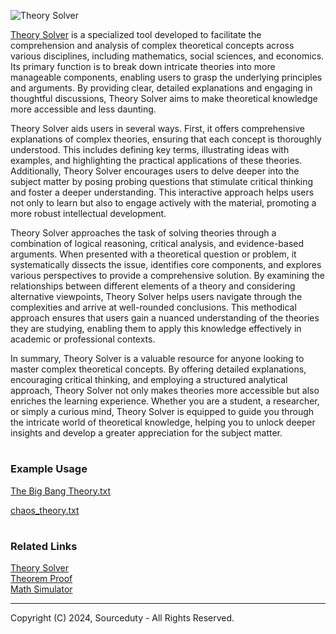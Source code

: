 ![Theory Solver](https://github.com/sourceduty/Theory_Solver/assets/123030236/a19c77e4-36e3-45f6-b216-09b34c224a1b)

[Theory Solver](https://chatgpt.com/g/g-7Xrh3rjDS-theory-solver) is a specialized tool developed to facilitate the comprehension and analysis of complex theoretical concepts across various disciplines, including mathematics, social sciences, and economics. Its primary function is to break down intricate theories into more manageable components, enabling users to grasp the underlying principles and arguments. By providing clear, detailed explanations and engaging in thoughtful discussions, Theory Solver aims to make theoretical knowledge more accessible and less daunting.

Theory Solver aids users in several ways. First, it offers comprehensive explanations of complex theories, ensuring that each concept is thoroughly understood. This includes defining key terms, illustrating ideas with examples, and highlighting the practical applications of these theories. Additionally, Theory Solver encourages users to delve deeper into the subject matter by posing probing questions that stimulate critical thinking and foster a deeper understanding. This interactive approach helps users not only to learn but also to engage actively with the material, promoting a more robust intellectual development.

Theory Solver approaches the task of solving theories through a combination of logical reasoning, critical analysis, and evidence-based arguments. When presented with a theoretical question or problem, it systematically dissects the issue, identifies core components, and explores various perspectives to provide a comprehensive solution. By examining the relationships between different elements of a theory and considering alternative viewpoints, Theory Solver helps users navigate through the complexities and arrive at well-rounded conclusions. This methodical approach ensures that users gain a nuanced understanding of the theories they are studying, enabling them to apply this knowledge effectively in academic or professional contexts.

In summary, Theory Solver is a valuable resource for anyone looking to master complex theoretical concepts. By offering detailed explanations, encouraging critical thinking, and employing a structured analytical approach, Theory Solver not only makes theories more accessible but also enriches the learning experience. Whether you are a student, a researcher, or simply a curious mind, Theory Solver is equipped to guide you through the intricate world of theoretical knowledge, helping you to unlock deeper insights and develop a greater appreciation for the subject matter.

#
### Example Usage

[The Big Bang Theory.txt](https://github.com/sourceduty/Theory_Solver/files/15379598/The.Big.Bang.Theory.txt)

[chaos_theory.txt](https://github.com/sourceduty/Theory_Solver/files/15379643/chaos_theory.txt)

#
### Related Links

[Theory Solver](https://chatgpt.com/g/g-7Xrh3rjDS-theory-solver)
<br>
[Theorem Proof](https://chatgpt.com/g/g-WuFNdZgXe-theorem-proof)
<br>
[Math Simulator](https://chatgpt.com/g/g-zTaJwyddy-math-simulator)

***
Copyright (C) 2024, Sourceduty - All Rights Reserved.
